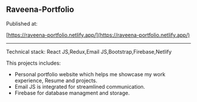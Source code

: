 ## Raveena-Portfolio


Published at:

[https://raveena-portfolio.netlify.app/](https://raveena-portfolio.netlify.app/)

---
Technical stack: React JS,Redux,Email JS,Bootstrap,Firebase,Netlify

This projects includes:

- Personal portfolio website which helps me showcase my work experience, Resume and  projects.
- Email JS  is integrated for streamlined communication.
- Firebase for database managment and storage.











